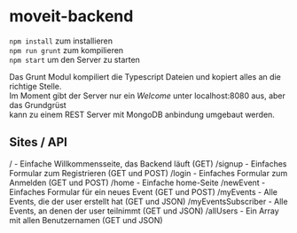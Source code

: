 # moveit-backend


```npm install``` zum installieren  
```npm run grunt``` zum kompilieren  
```npm start``` um den Server zu starten


Das Grunt Modul kompiliert die Typescript Dateien und kopiert alles an die richtige Stelle.  
Im Moment gibt der Server nur ein *Welcome* unter localhost:8080 aus, aber das Grundgrüst  
kann zu einem REST Server mit MongoDB anbindung umgebaut werden.


## Sites / API


/ - Einfache Willkommensseite, das Backend läuft (GET)
/signup - Einfaches Formular zum Registrieren (GET und POST)
/login - Einfaches Formular zum Anmelden (GET und POST)
/home - Einfache home-Seite
/newEvent - Einfaches Formular für ein neues Event (GET und POST)
/myEvents - Alle Events, die der user erstellt hat (GET und JSON)
/myEventsSubscriber - Alle Events, an denen der user teilnimmt (GET und JSON)
/allUsers - Ein Array mit allen Benutzernamen (GET und JSON)
